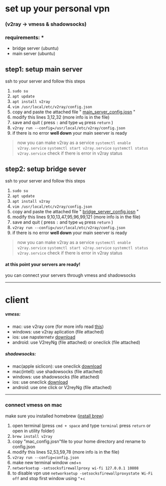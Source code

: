 # set up your personal vpn 
### (v2ray -> vmess & shadowsocks)


### requirements: *

- bridge server (ubuntu)
- main server (ubuntu)

## step1: setup main server
ssh to your server and follow this steps
1. ```sudo su```
2. ``` apt update ```
3. ```apt install v2ray ```
4. ```vim /usr/local/etc/v2ray/config.json```
5. copy and paste the attached file " [main_server_config.josn](config/main_server_config.josn) "
6. modify this lines 3,12,32 (more info is in the file)
7. save and quit  ( press `:` and type `wq` press `return` )
8. ```v2ray run --config=/usr/local/etc/v2ray/config.json```
9. if there is no error **well down** your main seerver is ready
>now you can make v2ray as a service 
>  ```systemctl enable v2ray.service```
>  ```systemctl start v2ray.service```
>  ```systemctl status v2ray.service```
> check if there is error in v2ray status

## step2: setup bridge sever
ssh to your server and follow this steps
1. ```sudo su```
2. ``` apt update ```
3. ```apt install v2ray ```
4. ```vim /usr/local/etc/v2ray/config.json```
5. copy and paste the attached file " [bridge_server_config.josn](config/bridge_server_config.josn) "
6. modify this lines 9,10,13,47,95,96,99,121 (more info is in the file)
7. save and quit  ( press `:` and type `wq` press `return` )
8. ```v2ray run --config=/usr/local/etc/v2ray/config.json```
9. if there is no error **well down** your main seerver is ready
>now you can make v2ray as a service 
>  ```systemctl enable v2ray.service```
>  ```systemctl start v2ray.service```
>  ```systemctl status v2ray.service```
> check if there is error in v2ray status

#### at this point your servers are ready! 
you can connect your servers through vmess and shadowsocks

<hr>

# client
##### vmess:
- mac: use v2ray core  (for more info read [this](#connect-vmess-on-mac))
- windows: use v2ray aplication  (file attached)
- ios: use napsternetv [download](https://apps.apple.com/app/id1629465476)
- android: use V2reyNg (file attached) or oneclick  (file attached)
##### shadowsocks: 
- mac(apple siclicon): use oneclick [download](https://apps.apple.com/us/app/oneclick-safe-easy-fast/id1545555197)
- mac(intell): use shadowsocks (file attached)
- windows: use shadowsocks (file attached)
- ios: use oneclick [download](https://apps.apple.com/app/id1545555197)
- android: use one click or V2reyNg (file attached)

<hr>


### connect vmess on mac 
make sure you installed homebrew ([install brew](https://brew.sh))
1. open terminal (press `cmd + space` and type `terminal` press `return` or open in utility folder)
2. `brew install v2ray`
3. copy "mac_config.josn"file to your home directory and rename to config.json
4. modify this lines 52,53,59,78 (more info is in the file)
5. `v2ray run --config=config.json` 
6. make new terminal window `cmd`+`n`
7. `networksetup -setsocksfirewallproxy wi-fi 127.0.0.1 10808`
8. to disable vpn use `networksetup -setsocksfirewallproxystate Wi-Fi off` and stop first window using `^`+`c`


